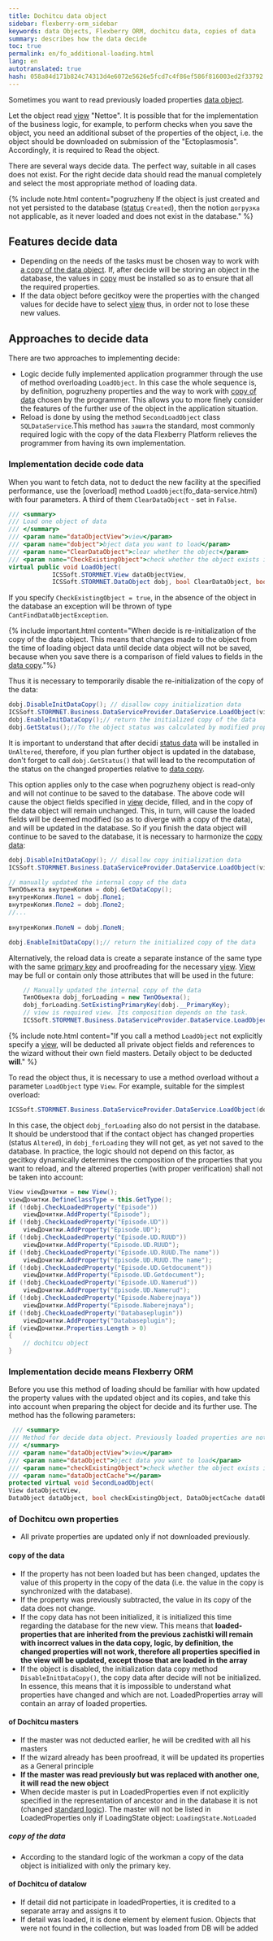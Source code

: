 ```yaml
--- 
title: Dochitcu data object 
sidebar: flexberry-orm_sidebar 
keywords: data Objects, Flexberry ORM, dochitcu data, copies of data 
summary: describes how the data decide 
toc: true 
permalink: en/fo_additional-loading.html 
lang: en 
autotranslated: true 
hash: 058a84d171b824c74313d4e6072e5626e5fcd7c4f86ef586f816003ed2f33792 
--- 
```


Sometimes you want to read previously loaded properties [data object](fo_data-object.html). 

Let the object read [view](fd_view-definition.html) "Nettoe". It is possible that for the implementation of the business logic, for example, to perform checks when you save the object, you need an additional subset of the properties of the object, i.e. the object should be downloaded on submission of the "Ectoplasmosis". Accordingly, it is required to Read the object. 

There are several ways decide data. The perfect way, suitable in all cases does not exist. For the right decide data should read the manual completely and select the most appropriate method of loading data. 

{% include note.html content="pogruzheny If the object is just created and not yet persisted to the database ([status](fo_object-status.html) `Created`), then the notion `догрузка` not applicable, as it never loaded and does not exist in the database." %} 

## Features decide data 

* Depending on the needs of the tasks must be chosen way to work with [a copy of the data object](fo_data-object-copy.html). If, after decide will be storing an object in the database, the values in [copy](fo_data-object-copy.html) must be installed so as to ensure that all the required properties. 
* If the data object before gecitkoy were the properties with the changed values for decide have to select [view](fd_view-definition.html) thus, in order not to lose these new values. 

## Approaches to decide data 

There are two approaches to implementing decide: 

* Logic decide fully implemented application programmer through the use of method overloading `LoadObject`. 
In this case the whole sequence is, by definition, pogruzheny properties and the way to work with [copy of data](fo_data-object-copy.html) chosen by the programmer. This allows you to more finely consider the features of the further use of the object in the application situation. 
* Reload is done by using the method `SecondLoadObject` class `SQLDataService`.This method has `зашита` the standard, most commonly required logic with the copy of the data Flexberry Platform relieves the programmer from having its own implementation. 

### Implementation decide code data 

When you want to fetch data, not to deduct the new facility at the specified performance, use the [overload] method `LoadObject`(fo_data-service.html) with four parameters. A third of them `ClearDataObject` - set in `False`.

``` csharp
/// <summary> 
/// Load one object of data 
/// </summary> 
/// <param name="dataObjectView">view</param> 
/// <param name="dobject">bject data you want to load</param> 
/// <param name="ClearDataObject">clear whether the object</param> 
/// <param name="CheckExistingObject">check whether the object exists in the repository</param> 
virtual public void LoadObject(
            ICSSoft.STORMNET.View dataObjectView,
            ICSSoft.STORMNET.DataObject dobj, bool ClearDataObject, bool CheckExistingObject, DataObjectCache DataObjectCache)
``` 

If you specify `CheckExistingObject = true`, in the absence of the object in the database an exception will be thrown of type `CantFindDataObjectException`. 

{% include important.html content="When decide is re-initialization of the copy of the data object. This means that changes made to the object from the time of loading object data until decide data object will not be saved, because when you save there is a comparison of field values to fields in the [data copy](fo_data-object-copy.html)."%} 

Thus it is necessary to temporarily disable the re-initialization of the copy of the data: 

``` csharp
dobj.DisableInitDataCopy(); // disallow copy initialization data 
ICSSoft.STORMNET.Business.DataServiceProvider.DataService.LoadObject(view, dobj, false, false); // dochitcu data object 
dobj.EnableInitDataCopy();// return the initialized copy of the data 
dobj.GetStatus();//To the object status was calculated by modified properties relative to copies of the data. 
``` 

It is important to understand that after decidi [status data](fo_object-status.html) will be installed in `UnAltered`, therefore, if you plan further object is updated in the database, don't forget to call `dobj.GetStatus()` that will lead to the recomputation of the status on the changed properties relative to [data copy](fo_data-object-copy.html). 

This option applies only to the case when pogruzheny object is read-only and will not continue to be saved to the database. The above code will cause the object fields specified in [view](fd_view-definition.html) decide, filled, and in the copy of the data object will remain unchanged. This, in turn, will cause the loaded fields will be deemed modified (so as to diverge with a copy of the data), and will be updated in the database. So if you finish the data object will continue to be saved to the database, it is necessary to harmonize the [copy data](fo_data-object-copy.html): 

``` csharp
dobj.DisableInitDataCopy(); // disallow copy initialization data 
ICSSoft.STORMNET.Business.DataServiceProvider.DataService.LoadObject(view, dobj, false, false); // dochitcu data object 

// manually updated the internal copy of the data 
ТипОбъекта внутренКопия = dobj.GetDataCopy();
внутренКопия.Поле1 = dobj.Поле1;
внутренКопия.Поле2 = dobj.Поле2;
//... 
	
внутренКопия.ПолеN = dobj.ПолеN;

dobj.EnableInitDataCopy();// return the initialized copy of the data 
``` 

Alternatively, the reload data is create a separate instance of the same type with the same [primary key](fo_primary-keys-objects.html) and proofreading for the necessary [view](fd_view-definition.html). [View](fd_view-definition.html) may be full or contain only those attributes that will be used in the future: 

``` csharp
	// Manually updated the internal copy of the data 
	ТипОбъекта dobj_forLoading = new ТипОбъекта();
	dobj_forLoading.SetExistingPrimaryKey(dobj.__PrimaryKey);
	// view is required view. Its composition depends on the task. 
	ICSSoft.STORMNET.Business.DataServiceProvider.DataService.LoadObject(view, dobj_forLoading);
``` 

{% include note.html content="If you call a method `LoadObject` not explicitly specify a [view](fd_view-definition.html), will be deducted all private object fields and references to the wizard without their own field masters. Detaily object to be deducted **will**." %} 

To read the object thus, it is necessary to use a method overload without a parameter `LoadObject` type `View`. For example, suitable for the simplest overload: 

```csharp
ICSSoft.STORMNET.Business.DataServiceProvider.DataService.LoadObject(dobj_forLoading);
``` 

In this case, the object `dobj_forLoading` also do not persist in the database. It should be understood that if the contact object has changed properties (status `Altered`), in `dobj_forLoading` they will not get, as yet not saved to the database. In practice, the logic should not depend on this factor, as gecitkoy dynamically determines the composition of the properties that you want to reload, and the altered properties (with proper verification) shall not be taken into account: 

```csharp
View viewДочитки = new View();
viewДочитки.DefineClassType = this.GetType();
if (!dobj.CheckLoadedProperty("Episode"))
    viewДочитки.AddProperty("Episode");
if (!dobj.CheckLoadedProperty("Episode.UD"))
    viewДочитки.AddProperty("Episode.UD");
if (!dobj.CheckLoadedProperty("Episode.UD.RUUD"))
    viewДочитки.AddProperty("Episode.UD.RUUD");
if (!dobj.CheckLoadedProperty("Episode.UD.RUUD.The name"))
    viewДочитки.AddProperty("Episode.UD.RUUD.The name");
if (!dobj.CheckLoadedProperty("Episode.UD.Getdocument"))
    viewДочитки.AddProperty("Episode.UD.Getdocument");
if (!dobj.CheckLoadedProperty("Episode.UD.Namerud"))
    viewДочитки.AddProperty("Episode.UD.Namerud");
if (!dobj.CheckLoadedProperty("Episode.Naberejnaya"))
    viewДочитки.AddProperty("Episode.Naberejnaya");
if (!dobj.CheckLoadedProperty("Databaseplugin"))
    viewДочитки.AddProperty("Databaseplugin");
if (viewДочитки.Properties.Length > 0)
{
    // dochitcu object 
}
``` 

### Implementation decide means Flexberry ORM 

Before you use this method of loading should be familiar with how updated the property values with the updated object and its copies, and take this into account when preparing the object for decide and its further use. 
The method has the following parameters: 

``` csharp
 /// <summary> 
/// Method for decide data object. Previously loaded properties are not overwritten, the modified properties are not overwritten. Replaced the piece the properties of the clone data. 
/// </summary> 
/// <param name="dataObjectView">view</param> 
/// <param name="dataObject">bject data you want to load</param> 
/// <param name="checkExistingObject">check whether the object exists in the repository</param> 
/// <param name="dataObjectCache"></param> 
protected virtual void SecondLoadObject(
View dataObjectView,
DataObject dataObject, bool checkExistingObject, DataObjectCache dataObjectCache)
``` 

### of Dochitcu own properties 

* All private properties are updated only if not downloaded previously. 

#### copy of the data 

* If the property has not been loaded but has been changed, updates the value of this property in the copy of the data (i.e. the value in the copy is synchronized with the database). 
* If the property was previously subtracted, the value in its copy of the data does not change. 
* If the copy data has not been initialized, it is initialized this time regarding the database for the new view. This means that **loaded-properties that are inherited from the previous zachistki will remain with incorrect values in the data copy, logic, by definition, the changed properties will not work, therefore all properties specified in the view will be updated, except those that are loaded in the array** 
* If the object is disabled, the initialization data copy method `DisableInitDataCopy()`, the copy data after decide will not be initialized. In essence, this means that it is impossible to understand what properties have changed and which are not. LoadedProperties array will contain an array of loaded properties. 

#### of Dochitcu masters 

* If the master was not deducted earlier, he will be credited with all his masters 
* If the wizard already has been proofread, it will be updated its properties as a General principle 
* **If the master was read previously but was replaced with another one, it will read the new object** 
* When decide master is put in LoadedProperties even if not explicitly specified in the representation of ancestor and in the database it is not (changed [standard logic](fo_definition-loaded-properties.html)). The master will not be listed in LoadedProperties only if LoadingState object: `LoadingState.NotLoaded` 

##### copy of the data 

* According to the standard logic of the workman a copy of the data object is initialized with only the primary key. 

#### of Dochitcu of datalow 

* If detail did not participate in loadedProperties, it is credited to a separate array and assigns it to 
* If detail was loaded, it is done element by element fusion. Objects that were not found in the collection, but was loaded from DB will be added


